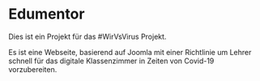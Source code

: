 # Edumentor

Dies ist ein Projekt für das #WirVsVirus Projekt.

Es ist eine Webseite, basierend auf Joomla mit einer Richtlinie um Lehrer schnell für das digitale Klassenzimmer in Zeiten von Covid-19 vorzubereiten.

